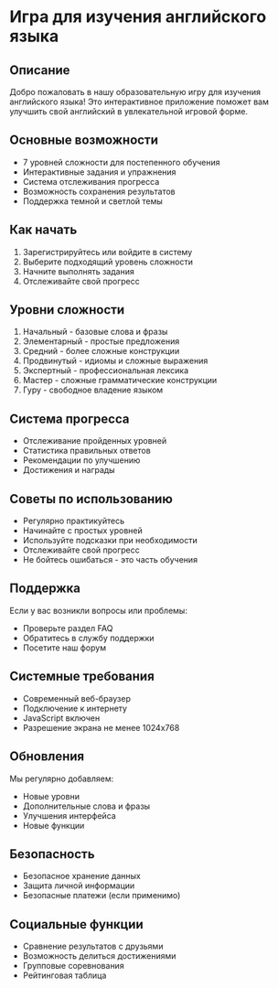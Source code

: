 # Игра для изучения английского языка

## Описание
Добро пожаловать в нашу образовательную игру для изучения английского языка! Это интерактивное приложение поможет вам улучшить свой английский в увлекательной игровой форме.

## Основные возможности
- 7 уровней сложности для постепенного обучения
- Интерактивные задания и упражнения
- Система отслеживания прогресса
- Возможность сохранения результатов
- Поддержка темной и светлой темы

## Как начать
1. Зарегистрируйтесь или войдите в систему
2. Выберите подходящий уровень сложности
3. Начните выполнять задания
4. Отслеживайте свой прогресс

## Уровни сложности
1. Начальный - базовые слова и фразы
2. Элементарный - простые предложения
3. Средний - более сложные конструкции
4. Продвинутый - идиомы и сложные выражения
5. Экспертный - профессиональная лексика
6. Мастер - сложные грамматические конструкции
7. Гуру - свободное владение языком

## Система прогресса
- Отслеживание пройденных уровней
- Статистика правильных ответов
- Рекомендации по улучшению
- Достижения и награды

## Советы по использованию
- Регулярно практикуйтесь
- Начинайте с простых уровней
- Используйте подсказки при необходимости
- Отслеживайте свой прогресс
- Не бойтесь ошибаться - это часть обучения

## Поддержка
Если у вас возникли вопросы или проблемы:
- Проверьте раздел FAQ
- Обратитесь в службу поддержки
- Посетите наш форум

## Системные требования
- Современный веб-браузер
- Подключение к интернету
- JavaScript включен
- Разрешение экрана не менее 1024x768

## Обновления
Мы регулярно добавляем:
- Новые уровни
- Дополнительные слова и фразы
- Улучшения интерфейса
- Новые функции

## Безопасность
- Безопасное хранение данных
- Защита личной информации
- Безопасные платежи (если применимо)

## Социальные функции
- Сравнение результатов с друзьями
- Возможность делиться достижениями
- Групповые соревнования
- Рейтинговая таблица 